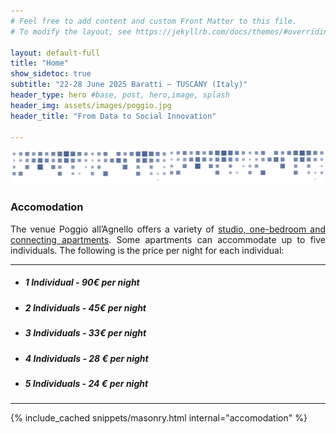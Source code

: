 ```yaml
---
# Feel free to add content and custom Front Matter to this file.
# To modify the layout, see https://jekyllrb.com/docs/themes/#overriding-theme-defaults

layout: default-full
title: "Home"
show_sidetoc: true
subtitle: "22-28 June 2025 Baratti – TUSCANY (Italy)"
header_type: hero #base, post, hero,image, splash
header_img: assets/images/poggio.jpg
header_title: "From Data to Social Innovation"

---
```


<div class="full-width-wrapper">
    <img src="/assets/images/header.svg" alt="sbd-pattern" class="full-width-image">
</div>

<div class="venue">
    <div class="container">
        <div class="row pt-2 ">
            <div class="col-md-8 offset-md-2 col-sm-12">
                <h3>Accomodation</h3>
                <p class="lead" style="text-align:justify">The venue Poggio all’Agnello offers a variety of <a href="https://www.poggioallagnello.it/en/apartments/">studio, one-bedroom and connecting apartments</a>. Some apartments can accommodate up to five individuals. The following is the price per night for each individual: </p>
                <hr>
                <ul>
                    <li><h5>1 Individual - <strong>90€ per night</strong></h5></li>
                    <li><h5>2 Individuals - <strong>45€ per night</strong></h5></li>
                    <li><h5>3 Individuals - <strong>33€ per night</strong></h5></li>
                    <li><h5>4 Individuals - <strong>28 € per night</strong></h5></li>
                    <li><h5>5 Individuals - <strong>24 € per night</strong></h5></li>
                </ul>
                <hr>
            </div>
        </div>
    </div>
</div>

<div class="container">
{% include_cached snippets/masonry.html internal="accomodation" %}
</div>

